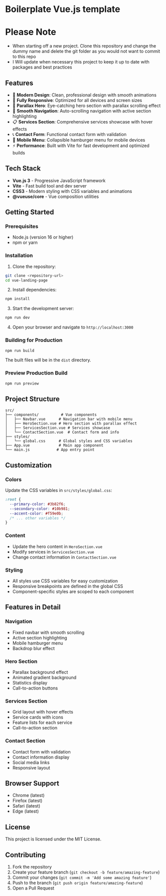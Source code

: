 # Boilerplate Vue.js template


# Please Note
- When starting off a new project. Clone this repository and change the dummy name and delete the git folder as you would not want to commit to this repo
- I Will update when necessary this project to keep it up to date with packages and best practices

## Features

- 🎨 **Modern Design**: Clean, professional design with smooth animations
- 📱 **Fully Responsive**: Optimized for all devices and screen sizes
- 🌊 **Parallax Hero**: Eye-catching hero section with parallax scrolling effect
- 🧭 **Smooth Navigation**: Auto-scrolling navigation with active section highlighting
- 📋 **Services Section**: Comprehensive services showcase with hover effects
- 📞 **Contact Form**: Functional contact form with validation
- 🍔 **Mobile Menu**: Collapsible hamburger menu for mobile devices
- ⚡ **Performance**: Built with Vite for fast development and optimized builds

## Tech Stack

- **Vue.js 3** - Progressive JavaScript framework
- **Vite** - Fast build tool and dev server
- **CSS3** - Modern styling with CSS variables and animations
- **@vueuse/core** - Vue composition utilities

## Getting Started

### Prerequisites

- Node.js (version 16 or higher)
- npm or yarn

### Installation

1. Clone the repository:
```bash
git clone <repository-url>
cd vue-landing-page
```

2. Install dependencies:
```bash
npm install
```

3. Start the development server:
```bash
npm run dev
```

4. Open your browser and navigate to `http://localhost:3000`

### Building for Production

```bash
npm run build
```

The built files will be in the `dist` directory.

### Preview Production Build

```bash
npm run preview
```

## Project Structure

```
src/
├── components/          # Vue components
│   ├── Navbar.vue      # Navigation bar with mobile menu
│   ├── HeroSection.vue # Hero section with parallax effect
│   ├── ServicesSection.vue # Services showcase
│   └── ContactSection.vue  # Contact form and info
├── styles/
│   └── global.css      # Global styles and CSS variables
├── App.vue             # Main app component
└── main.js            # App entry point
```

## Customization

### Colors
Update the CSS variables in `src/styles/global.css`:

```css
:root {
  --primary-color: #3b82f6;
  --secondary-color: #10b981;
  --accent-color: #f59e0b;
  /* ... other variables */
}
```

### Content
- Update the hero content in `HeroSection.vue`
- Modify services in `ServicesSection.vue`
- Change contact information in `ContactSection.vue`

### Styling
- All styles use CSS variables for easy customization
- Responsive breakpoints are defined in the global CSS
- Component-specific styles are scoped to each component

## Features in Detail

### Navigation
- Fixed navbar with smooth scrolling
- Active section highlighting
- Mobile hamburger menu
- Backdrop blur effect

### Hero Section
- Parallax background effect
- Animated gradient background
- Statistics display
- Call-to-action buttons

### Services Section
- Grid layout with hover effects
- Service cards with icons
- Feature lists for each service
- Call-to-action section

### Contact Section
- Contact form with validation
- Contact information display
- Social media links
- Responsive layout

## Browser Support

- Chrome (latest)
- Firefox (latest)
- Safari (latest)
- Edge (latest)

## License

This project is licensed under the MIT License.

## Contributing

1. Fork the repository
2. Create your feature branch (`git checkout -b feature/amazing-feature`)
3. Commit your changes (`git commit -m 'Add some amazing feature'`)
4. Push to the branch (`git push origin feature/amazing-feature`)
5. Open a Pull Request
